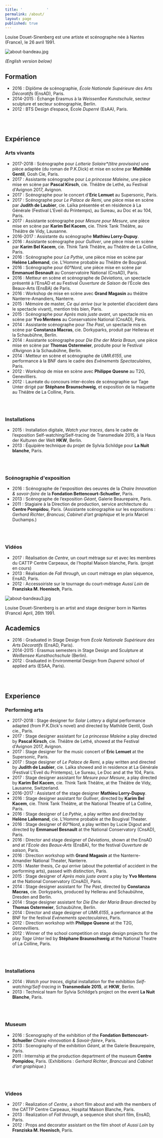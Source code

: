 ```yaml
---
title: '           '
permalink: /about/
layout: page
published: true
---
```


Louise Douet-Sinenberg est une artiste et scénographe née à Nantes (France), le 26 avril 1991.

![about-bandeau.jpg]({{site.baseurl}}/images/about-bandeau.jpg)

_(English version below)_



## **Formation**
* 2016 : Diplôme de scénographie, _École Nationale Supérieure des Arts Décoratifs_ (EnsAD), Paris.
* 2014-2015 : Échange Erasmus à la _Weissenßee Kunstschule_, secteur sculpture et secteur scénographie, Berlin.
* 2012 : BTS Design d’espace, École _Duperré_ (EsAA), Paris.
<br>
 
<br>

## **Expérience**

### Arts vivants
* 2017-2018 : Scénographe pour _Lotterie Solaire*(titre provisoire)_ une pièce adaptée (du roman de P.K.Dick) et mise en scène par **Mathilde Gentil**, Gosh Cie, Paris. 
* 2017 : Assistante scénographe pour _La princesse Maleine_, une pièce mise en scène par **Pascal Kirsch**, cie. Théâtre de Lethé, au Festival d'Avignon 2017, Avignon.
* 2017 : Scénographe pour le concert d'**Eric Lemuet** au Supersonic, Paris.
* 2017 : Scénographe pour _Le Palace de Remi_, une pièce mise en scène par **Judith de Laubier**, cie. Laïka présentée et en résidence à La Générale (Festival L'Eveil du Printemps), au Sureau, au Doc et au 104, Paris.
* 2017 : Assistante scénographe pour _Mesure pour Mesure_, une pièce mise en scène par **Karim Bel Kacem**, cie. Think Tank Théâtre, au Théâtre de Vidy, Lausanne.
* 2016-2017 : Assistante du scénographe **Mathieu Lorry-Dupuy**.
* 2016 : Assistante scénographe pour _Gulliver_, une pièce mise en scène par **Karim Bel Kacem**, cie. Think Tank Théâtre, au Théâtre de La Colline, Paris.
* 2016 : Scénographe pour _La Pythie_, une pièce mise en scène par **Helène Lallemand**, cie. L’Homme probable au Théâtre de Bougival.
* 2016 : Scénographe pour _60°Nord_, une pièce mise en scène par **Emmanuel Besnault** au Conservatoire National (CnsAD), Paris.
* 2016 : Metteur en scène et scénographe de _Déviations_, un spectacle présenté à l’EnsAD et au Festival _Ouverture de Saison_ de l’École des Beaux-Arts (EnsBA) de Paris.
* 2016 : Workshop de mise en scène avec **Grand Magasin** au théâtre Nanterre-Amandiers, Nanterre.
* 2015 : Mémoire de master, _Ce qui arrive_ (sur le potentiel d’accident dans le spectacle vivant), mention très bien, Paris.
* 2015 : Scénographe pour _Après mais juste avant_, un spectacle mis en scène par **Yvo Mentens** au Conservatoire National (CnsAD), Paris.
* 2014 : Assistante scénographe pour _The Past_, un spectacle mis en scène par **Constanza Macras**, cie. Dorkyparks, produit par Hellerau et la Schaubühne, Berlin.
* 2014 : Assistante scénographe pour _Die Ehe der Maria Braun_, une pièce mise en scène par **Thomas Ostermeier**, produite pour le Festival d’Avignon à la Schaubühne, Berlin.
* 2014 : Metteur en scène et scénographe de _UMR.6155_, une performance à la BNF dans le cadre des _Evènements Spectaculaires_, Paris.
* 2012 : Workshop de mise en scène avec **Philippe Quesne** au T2G, Genevilliers.
* 2012 : Lauréate du concours inter-écoles de scénographie sur Tage Unter dirigé par **Stéphane Braunschweig**, et exposition de la maquette au Théâtre de La Colline, Paris.
<br>
 
<br>

### Installations

* 2015 : Installation digitale, _Watch your traces_, dans le cadre de l’exposition Self-watching/Self-tracing de Transmediale 2015, à la Haus der Kulturen der Welt **HKW**, Berlin.
* 2013 : Équipière technique du projet de Sylvia Schildge pour **La Nuit blanche**, Paris.
<br>
 
<br>

### Scénographie d'exposition

* 2016 : Scénographe de l'exposition des oeuvres de la _Chaire Innovation & savoir-faire_ de la **Fondation Bettencourt-Schueller**, Paris.
* 2013 : Scénographe de l’exposition _Géant_, Galerie Beaurepaire, Paris.
* 2011 : Stagiaire à la Direction de production, service architecture du **Centre Pompidou**, Paris. (Assistante scénographie sur les expositions : _Gerhard Richter_, _Brancusi_, _Cabinet d’art graphique_ et le prix Marcel Duchamps.)
<br>
 
<br>

### Vidéos
* 2017 : Réalisation de _Centre_, un court métrage sur et avec les membres du CATTP Centre Carpeaux, de l'hopital Maison blanche, Paris. (projet en cours)
* 2013 : Réalisation de _Fall through_, un court métrage en plan séquence, EnsAD, Paris.
* 2012 : Accessoiriste sur le tournage du court-métrage _Aussi Loin_ de **Franziska M. Hoenisch**, Paris.


![about-bandeau3.jpg]({{site.baseurl}}/images/about-bandeau3.jpg)

Louise Douet-Sinenberg is an artist and stage designer born in Nantes (France) April, 26th 1991.


## **Academics**

* 2016 : Graduated in Stage Design from _Ecole Nationale Supérieure des Arts Décoratifs_ (EnsAD, Paris). 
* 2014-2015 : Erasmus semesters in Stage Design and Sculpture at _Weißensee Kunsthochschule_ (Berlin).
* 2012 : Graduated in Environmental Design from _Duperré_ school of applied arts (ESAA, Paris).
<br>
 
<br>

## **Experience**

### Performing arts

* 2017-2018 : Stage designer for _Solar Lottery_ a digital performance adapted (from P.K.Dick's novel) and directed by Mathilde Gentil, Gosh cie., Paris.
* 2017 : Stage designer assistant for _La princesse Maleine_ a play directed by **Pascal Kirsch**, cie. Théâtre de Lethé, showed at the Festival d'Avignon 2017, Avignon.
* 2017 : Stage designer for the music concert of **Eric Lemuet** at the Supersonic, Paris.
* 2017 : Stage designer of _Le Palace de Remi_, a play written and directed by **Judith de Laubier**, cie. Laïka showed and in residence at La Générale (Festival L'Eveil du Printemps), Le Sureau, Le Doc and at the 104, Paris.
* 2017 : Stage designer assistant for _Mesure pour Mesure_, a play directed by **Karim Bel Kacem**, cie. Think Tank Théâtre, at the Théâtre de Vidy, Lausanne, Switzerland.
* 2016-2017 : Assistant of the stage designer **Mathieu Lorry-Dupuy**.
* 2016 : Stage designer assistant for _Gulliver_, directed by **Karim Bel Kacem**, cie. Think Tank Théâtre, at the National Theatre of La Colline, Paris. 
* 2016 : Stage designer of _La Pythie_, a play written and directed by **Helène Lallemand**, cie. L’Homme probable at the Bougival Theater.
* 2016 : Stage designer of _60°Nord_, a play written by Lucie Digout and directed by **Emmanuel Besnault** at the National Conservatory (CnsAD), Paris.
* 2016 : Director and stage designer of _Déviations_, shown at the EnsAD and at _l'Ecole des Beaux-Arts_  (EnsBA), for the festival _Ouverture de saison_,  Paris.
* 2016 : Direction workshop with **Grand Magasin** at the Nanterre-Amandier National Theater, Nanterre.
* 2015 : Master thesis, _Ce qui arrive_ (about the potential of accident in the performing arts), passed with distinction, Paris.
* 2015 : Stage designer of _Après mais juste avant_ a play by **Yvo Mentens** at the National Conservatory (CnsAD), Paris. 
* 2014 : Stage designer assistant for _The Past_, directed by **Constanza Macras**, cie. Dorkyparks, produced by Hellerau and Schaubühne, Dresden and Berlin.
* 2014 : Stage designer assistant for _Die Ehe der Maria Braun_  directed by **Thomas Ostermeier**, Schaubühne, Berlin.
* 2014 : Director and stage designer of _UMR.6155_, a performance at the BNF for the festival _Evénements spectaculaires_, Paris.
* 2012 : Direction workshop with **Philippe Quesne** at the T2G, Gennevilliers.
* 2012 : Winner of the school competition on stage design projects for the play _Tage Unter_ led by **Stéphane Braunschweig** at the National Theatre of La Colline, Paris.
<br>
 
<br>

### Installations

* 2014 : _Watch your traces_, digital installation for the exhibition _Self-watching/Self-tracing_ in **Transmediale 2015**, at **HKW**, Berlin. 
* 2013 : Technical team for Sylvia Schildge’s project on the event **La Nuit Blanche**, Paris.
<br>
 
<br>

### Museum

* 2016 : Scenography of the exhibition of the **Fondation Bettencourt-Schueller** _Chaire «Innovation & Savoir-faire»_, Paris.
* 2013 : Scenography of the exhibition _Géant_, at the Galerie Beaurepaire, Paris.
* 2011 : Internship at the production department of the museum **Centre Pompidou**, Paris. (Exhibitions : _Gerhard Richter_, _Brancusi_ and _Cabinet d’art graphique_.)
<br>
 
<br>

### Videos

* 2017 : Realization of _Centre_, a short film about and with the members of the CATTP Centre Carpeaux, Hospital Maison Blanche, Paris.
* 2013 : Realization of _Fall through_, a sequence shot short film, EnsAD, Paris.
* 2012 : Props and decorator assistant on the film shoot of _Aussi Loin_ by **Franziska M. Hoenisch**, Paris.
